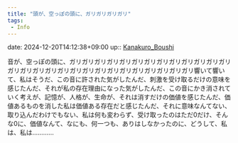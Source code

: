 ```yaml
---
title: "頭が、空っぽの頭に、ガリガリガリガリ"
tags:
 - Info
---
```


date: 2024-12-20T14:12:38+09:00
up:: [Kanakuro_Boushi](../Bar/Novel/Nacaria/Kanakuro_Boushi.md)

音が、空っぽの頭に、ガリガリガリガリガリガリガリガリガリガリガリガリガリガリガリガリガリガリガリガリガリガリガリガリガリガリガリガリ響いて響いて、私はそうだ、この音に許された気がしたんだ、刺激を受け取るだけの意味を感じたんだ、それが私の存在理由になった気がしたんだ、この音にかき消されていく考えが、記憶が、人格が、生命が、それは消すだけの価値を感じたんだ、価値あるものを消した私は価値ある存在だと感じたんだ、それに意味なんてない、取り込んだわけでもない、私は何も変わらず、受け取ったのはただ0だけ、そんな0に、価値なんて、なにも、何一つも、ありはしなかったのに、どうして、私は、私は…………